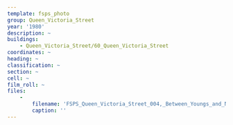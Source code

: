 ```yaml
---
template: fsps_photo
group: Queen_Victoria_Street
year: '1980'
description: ~
buildings:
    - Queen_Victoria_Street/60_Queen_Victoria_Street
coordinates: ~
heading: ~
classification: ~
section: ~
cell: ~
film_roll: ~
files:
    -
        filename: 'FSPS_Queen_Victoria_Street_004,_Between_Youngs_and_No_60,_7-6-J,_1980.png'
        caption: ''
---
```


